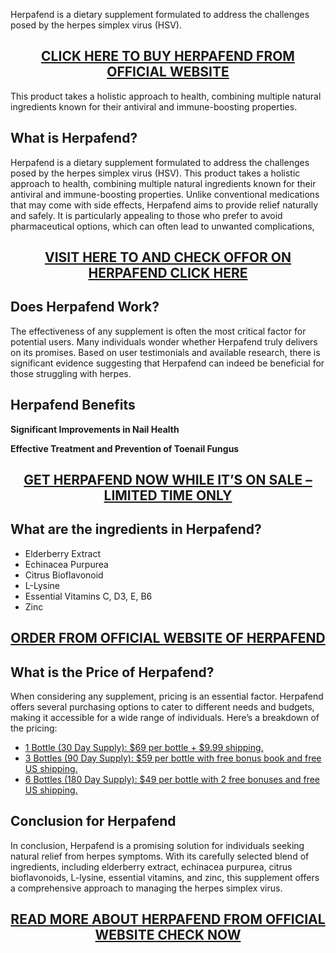 <p>Herpafend is a dietary supplement formulated to address the challenges posed by the herpes simplex virus (HSV).</p>
<h2 style="text-align: center;"><a href="https://sale365day.com/get-herpafend">CLICK HERE TO BUY HERPAFEND FROM OFFICIAL WEBSITE</a></h2>
<p>This product takes a holistic approach to health, combining multiple natural ingredients known for their antiviral and immune-boosting properties.</p>
<h2 style="text-align: left;">What is Herpafend?</h2>
<p style="text-align: left;">Herpafend is a dietary supplement formulated to address the challenges posed by the herpes simplex virus (HSV). This product takes a holistic approach to health, combining multiple natural ingredients known for their antiviral and immune-boosting properties. Unlike conventional medications that may come with side effects, Herpafend aims to provide relief naturally and safely. It is particularly appealing to those who prefer to avoid pharmaceutical options, which can often lead to unwanted complications,</p>
<h2 style="text-align: center;"><a href="https://sale365day.com/get-herpafend">VISIT HERE TO AND CHECK OFFOR ON HERPAFEND CLICK HERE</a></h2>
<h2 style="text-align: left;">Does Herpafend Work?</h2>
<p style="text-align: left;">The effectiveness of any supplement is often the most critical factor for potential users. Many individuals wonder whether Herpafend truly delivers on its promises. Based on user testimonials and available research, there is significant evidence suggesting that Herpafend can indeed be beneficial for those struggling with herpes.</p>
<h2 style="text-align: left;">Herpafend Benefits</h2>
<p style="text-align: left;"><strong>Significant Improvements in Nail Health</strong></p>
<p style="text-align: left;"><strong>Effective Treatment and Prevention of Toenail Fungus</strong></p>
<h2 style="text-align: center;"><a href="https://sale365day.com/get-herpafend">GET HERPAFEND NOW WHILE IT&rsquo;S ON SALE &ndash; LIMITED TIME ONLY</a></h2>
<h2 style="text-align: left;">What are the ingredients in Herpafend?</h2>
<ul style="text-align: left;">
<li>Elderberry Extract</li>
<li>Echinacea Purpurea</li>
<li>Citrus Bioflavonoid</li>
<li>L-Lysine</li>
<li>Essential Vitamins C, D3, E, B6</li>
<li>Zinc</li>
</ul>
<h2 style="text-align: center;"><a href="https://sale365day.com/get-herpafend">ORDER FROM OFFICIAL WEBSITE OF HERPAFEND</a></h2>
<h2 style="text-align: left;">What is the Price of Herpafend?</h2>
<p style="text-align: left;">When considering any supplement, pricing is an essential factor. Herpafend offers several purchasing options to cater to different needs and budgets, making it accessible for a wide range of individuals. Here&rsquo;s a breakdown of the pricing:</p>
<ul style="text-align: left;">
<li><a href="https://sale365day.com/get-herpafend">1 Bottle (30 Day Supply): $69 per bottle + $9.99 shipping.</a></li>
<li><a href="https://sale365day.com/get-herpafend">3 Bottles (90 Day Supply): $59 per bottle with free bonus book and free US shipping.</a></li>
<li><a href="https://sale365day.com/get-herpafend">6 Bottles (180 Day Supply): $49 per bottle with 2 free bonuses and free US shipping.</a></li>
</ul>
<h2 style="text-align: left;">Conclusion for Herpafend</h2>
<p style="text-align: left;">In conclusion, Herpafend is a promising solution for individuals seeking natural relief from herpes symptoms. With its carefully selected blend of ingredients, including elderberry extract, echinacea purpurea, citrus bioflavonoids, L-lysine, essential vitamins, and zinc, this supplement offers a comprehensive approach to managing the herpes simplex virus.</p>
<h2 style="text-align: center;"><a href="https://sale365day.com/get-herpafend">READ MORE ABOUT HERPAFEND FROM OFFICIAL WEBSITE CHECK NOW</a></h2>

